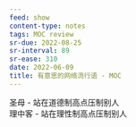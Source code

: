 ```yaml
---
feed: show
content-type: notes
tags: MOC review
sr-due: 2022-08-25
sr-interval: 89
sr-ease: 310
date: 2022-06-09
title: 有意思的网络流行语 - MOC
---
```


圣母 - 站在道德制高点压制别人<br>理中客 - 站在理性制高点压制别人
